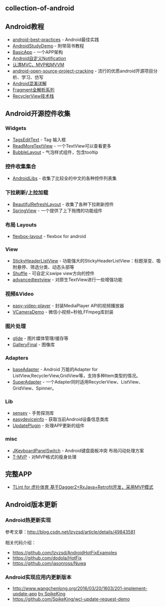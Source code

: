 collection-of-android
---------------------

## Android教程

* [android-best-practices](https://github.com/futurice/android-best-practices) - Android最佳实践 
* [AndroidStudyDemo](https://github.com/DIY-green/AndroidStudyDemo) - 附带简书教程
* [BasicApp](https://github.com/meikoz/BasicApp) - 一个APP架构
* [Android自定义Notification](http://sixwolf.net/blog/2016/04/18/Android%E8%87%AA%E5%AE%9A%E4%B9%89Notification%E5%B9%B6%E6%B2%A1%E6%9C%89%E9%82%A3%E4%B9%88%E7%AE%80%E5%8D%95/)
* [认清MVC，MVP和MVVM](http://zjutkz.net/2016/04/13/%E9%80%89%E6%8B%A9%E6%81%90%E6%83%A7%E7%97%87%E7%9A%84%E7%A6%8F%E9%9F%B3%EF%BC%81%E6%95%99%E4%BD%A0%E8%AE%A4%E6%B8%85MVC%EF%BC%8CMVP%E5%92%8CMVVM/)
* [android-open-source-project-cracking](https://github.com/wingjay/android-open-source-project-cracking) - 流行的优质android开源项目分析、学习、仿写
* [Android混淆详解](http://www.jianshu.com/p/60e82aafcfd0)
* [Fragment全解析系列](http://www.jianshu.com/p/d9143a92ad94)
* [RecyclerView技术栈](http://www.jianshu.com/p/16712681731e)

## Android开源控件收集

### Widgets

* [TagsEditText](https://github.com/mabbas007/TagsEditText) - Tag 输入框
* [ReadMoreTextView](https://github.com/borjabravo10/ReadMoreTextView) - 一个TextView可以查看更多
* [BubbleLayout](https://github.com/MasayukiSuda/BubbleLayout) - 气泡样式组件，包含tooltip

### 控件收集集合

* [AndroidLibs](https://github.com/XXApple/AndroidLibs) - 收集了比较全的中文的各种控件列表集


### 下拉刷新/上拉加载

* [BeautifulRefreshLayout](https://github.com/android-cjj/BeautifulRefreshLayout) - 收集了各种下拉刷新控件
* [SpringView](https://github.com/liaoinstan/SpringView) - 一个提供了上下拖拽的功能组件

### 布局 Layouts

* [flexbox-layout](https://github.com/google/flexbox-layout) - flexbox for android

### View

* [StickyHeaderListView](https://github.com/sfsheng0322/StickyHeaderListView) - 功能强大的StickyHeaderListView：标题渐变、吸附悬停、筛选分类、动态头部等
* [Shuffle](https://github.com/Meetic/Shuffle) - 可自定义swipe view方向的控件
* [advancedtextview](https://github.com/oktayayr/advancedtextview) - 对原生TextView进行一些增强功能

### 视频&Video

* [easy-video-player](https://github.com/afollestad/easy-video-player) - 封装MediaPlayer API的视频播放器
* [VCameraDemo](https://github.com/motianhuo/VCameraDemo) - 微信小视频+秒拍,FFmpeg库封装


### 图片处理

* [glide](https://github.com/bumptech/glide) - 图片媒体管理/缓存等
* [GalleryFinal](https://github.com/pengjianbo/GalleryFinal) - 图像库

### Adapters

* [baseAdapter](https://github.com/hongyangAndroid/baseAdapter) - Android 万能的Adapter for ListView,RecyclerView,GridView等，支持多种Item类型的情况。
* [SuperAdapter](https://github.com/byteam/SuperAdapter) - 一个Adapter同时适用RecyclerView、ListView、GridView、Spinner。

### Lib

* [sensey](https://github.com/nisrulz/sensey) - 手势探测库
* [easydeviceinfo](https://github.com/nisrulz/easydeviceinfo) - 获取当前Android设备信息类库
* [UpdatePlugin](https://github.com/yjfnypeu/UpdatePlugin) - 处理APP更新的组件

### misc

* [JKeyboardPanelSwitch](https://github.com/Jacksgong/JKeyboardPanelSwitch) - Android键盘面板冲突 布局闪动处理方案
* [T-MVP](https://github.com/north2014/T-MVP) - 对MVP格式的瘦身处理

## 完整APP

* [TLint for 虎扑体育 基于Dagger2+RxJava+Retrofit开发，采用MVP模式](https://github.com/gzsll/TLint)

## Android版本更新

### Android热更新实现

参考文章：http://blog.csdn.net/lzyzsd/article/details/49843581

相关代码介绍：

* https://github.com/lzyzsd/AndroidHotFixExamples
* https://github.com/dodola/HotFix
* https://github.com/jasonross/Nuwa

### Android实现应用内更新版本

* http://www.wangchenlong.org/2016/03/20/1603/201-implement-update-app [by SpikeKing](https://github.com/SpikeKing)
* https://github.com/SpikeKing/wcl-update-request-demo
